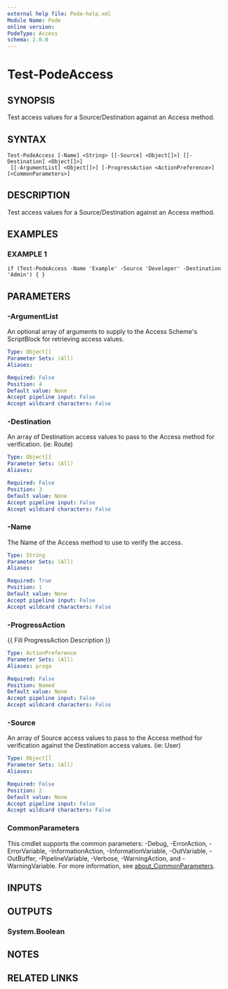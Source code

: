 ```yaml
---
external help file: Pode-help.xml
Module Name: Pode
online version:
PodeType: Access
schema: 2.0.0
---
```


# Test-PodeAccess

## SYNOPSIS
Test access values for a Source/Destination against an Access method.

## SYNTAX

```
Test-PodeAccess [-Name] <String> [[-Source] <Object[]>] [[-Destination] <Object[]>]
 [[-ArgumentList] <Object[]>] [-ProgressAction <ActionPreference>] [<CommonParameters>]
```

## DESCRIPTION
Test access values for a Source/Destination against an Access method.

## EXAMPLES

### EXAMPLE 1
```
if (Test-PodeAccess -Name 'Example' -Source 'Developer' -Destination 'Admin') { }
```

## PARAMETERS

### -ArgumentList
An optional array of arguments to supply to the Access Scheme's ScriptBlock for retrieving access values.

```yaml
Type: Object[]
Parameter Sets: (All)
Aliases:

Required: False
Position: 4
Default value: None
Accept pipeline input: False
Accept wildcard characters: False
```

### -Destination
An array of Destination access values to pass to the Access method for verification.
(ie: Route)

```yaml
Type: Object[]
Parameter Sets: (All)
Aliases:

Required: False
Position: 3
Default value: None
Accept pipeline input: False
Accept wildcard characters: False
```

### -Name
The Name of the Access method to use to verify the access.

```yaml
Type: String
Parameter Sets: (All)
Aliases:

Required: True
Position: 1
Default value: None
Accept pipeline input: False
Accept wildcard characters: False
```

### -ProgressAction
{{ Fill ProgressAction Description }}

```yaml
Type: ActionPreference
Parameter Sets: (All)
Aliases: proga

Required: False
Position: Named
Default value: None
Accept pipeline input: False
Accept wildcard characters: False
```

### -Source
An array of Source access values to pass to the Access method for verification against the Destination access values.
(ie: User)

```yaml
Type: Object[]
Parameter Sets: (All)
Aliases:

Required: False
Position: 2
Default value: None
Accept pipeline input: False
Accept wildcard characters: False
```

### CommonParameters
This cmdlet supports the common parameters: -Debug, -ErrorAction, -ErrorVariable, -InformationAction, -InformationVariable, -OutVariable, -OutBuffer, -PipelineVariable, -Verbose, -WarningAction, and -WarningVariable. For more information, see [about_CommonParameters](http://go.microsoft.com/fwlink/?LinkID=113216).

## INPUTS

## OUTPUTS

### System.Boolean
## NOTES

## RELATED LINKS
